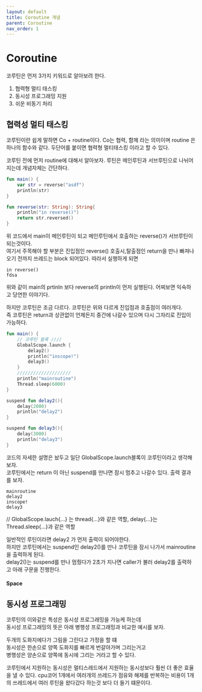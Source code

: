 ```yaml
---
layout: default
title: Coroutine 개념
parent: Coroutine
nav_order: 1
---
```

# Coroutine 
코루틴은 먼저 3가지 키워드로 알아보려 한다.  
1. 협력형 멀티 태스킹
2. 동시성 프로그래밍 지원
3. 쉬운 비동기 처리  

## 협력성 멀티 태스킹
코루틴이란 쉽게 말하면 Co + routine이다. Co는 협력, 함께 라는 의미이며 routine 은 하나의 함수와 같다. 두단어를 붙이면 협력형 멀티태스킹 이라고 할 수 있다.  

코루틴 전에 먼저 routine에 대해서 알아보자. 루틴은 메인루틴과 서브루틴으로 나뉘어지는데 개념자체는 간단하다. 
```kotlin
fun main() {
    var str = reverse("asdf")
    println(str)
}

fun reverse(str: String): String{
    println("in reverse()")
    return str.reversed()
}
```
위 코드에서 main이 메인루틴이 되고 메인루틴에서 호출하는 reverse()가 서브루틴이 되는것이다.  
여기서 주목해야 할 부분은 진입점인 reverse() 호출시,탈출점인 return을 만나 빠져나오기 전까지 쓰레드는 block 되어있다. 따라서 실행하게 되면
```
in reverse()
fdsa
```
위와 같이 main의 prtinln 보다 reverse의 println이 먼저 실행된다. 
어찌보면 익숙하고 당연한 이야기다.  

하지만 코루틴은 조금 다르다. 코루틴은 위와 다르게 진입점과 호출점이 여러개다.  
즉 코루틴은 return과 상관없이 언제든지 중간에 나갈수 있으며 다시 그자리로 진입이 가능하다.

```kotlin
fun main() {
    // 코루틴 블록 ////
    GlobalScope.launch {
        delay2()
        println("inscope!")
        delay3()
    }
    ////////////////////
    println("mainroutine")
    Thread.sleep(6000)
}

suspend fun delay2(){
    delay(2000)
    println("delay2")
}

suspend fun delay3(){
    delay(3000)
    println("delay3")
}
```
코드의 자세한 설명은 놨두고 일단 GlobalScope.launch블록이 코루틴이라고 생각해보자.  
코루틴에서는 return 이 아닌 suspend를 만나면 잠시 멈추고 나갈수 있다. 출력 결과를 보자.  
```
mainroutine
delay2
inscope!
delay3
```
// GlobalScope.lauch{...} 는 thread{...}와 같은 역할, delay{...}는 Thread.sleep{...}과 같은 역할

일반적인 루틴이라면 delay2 가 먼저 출력이 되어야한다.  
하지만 코루틴에서는 suspend인 delay2()를 만나 코루틴을 잠시 나가서 mainroutine을 출력하게 된다.  
delay2()는 suspend를 만나 멈췄다가 2초가 지나면 caller가 불러 delay2를 출력하고 아래 구문을 진행한다.
#### Space

## 동시성 프로그래밍
코루틴의 이와같은 특성은 동시성 프로그래밍을 가능케 하는데  
동시성 프로그래밍의 뜻은 아래 병행성 프로그래밍과 비교한 예시를 보자.  

두개의 도화지에다가 그림을 그린다고 가정을 할 떄  
동시성은 한손으로 양쪽 도화지를 빠르게 번갈아가며 그리는거고  
병행성은 양손으로 양쪽에 동시에 그리는 거라고 할 수 있다.

코루틴에서 지원하는 동시성은 멀티스레드에서 지원하는 동시성보다 훨씬 더 좋은 효율을 낼 수 있다. cpu코어 1개에서 여러개의 쓰레드가 점유와 해제를 반복하는 비용이 1개의 쓰레드에서 여러 루틴을 왔다갔다 하는것 보다 더 들기 떄문이다.